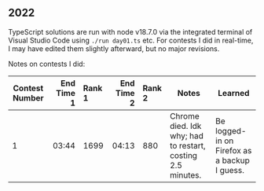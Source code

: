 ## 2022

TypeScript solutions are run with node v18.7.0 via the integrated terminal of Visual Studio Code using `./run day01.ts` etc.
For contests I did in real-time, I may have edited them slightly afterward, but no major revisions.

Notes on contests I did:

| Contest Number | End Time 1 | Rank 1 | End Time 2 | Rank 2 | Notes                                                      | Learned                                      |
| -------------- | ---------: | :----- | ---------: | :----- | ---------------------------------------------------------- | -------------------------------------------- |
| 1              |      03:44 | 1699   |      04:13 | 880    | Chrome died. Idk why; had to restart, costing 2.5 minutes. | Be logged-in on Firefox as a backup I guess. |
